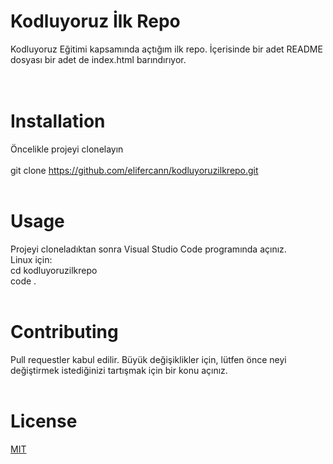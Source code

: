 # Kodluyoruz İlk Repo
Kodluyoruz Eğitimi kapsamında açtığım ilk repo. İçerisinde bir adet README dosyası bir adet de index.html barındırıyor.
<br><br><br>

# Installation
Öncelikle projeyi clonelayın <br> <br>
git clone https://github.com/elifercann/kodluyoruzilkrepo.git
<br> <br>

# Usage
Projeyi cloneladıktan sonra Visual Studio Code programında açınız. <br> 
Linux için: <br>
cd kodluyoruzilkrepo<br>
code . 
<br> <br>
# Contributing 
Pull requestler kabul edilir. Büyük değişiklikler için, lütfen önce neyi değiştirmek istediğinizi tartışmak için bir konu açınız.
<br> <br>
# License
<a href="https://choosealicense.com/licenses/mit/">MIT</a>



